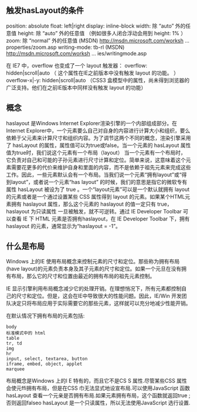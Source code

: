 ## 触发hasLayout的条件
position: absolute 
float: left|right 
display: inline-block 
width: 除 “auto” 外的任意值 
height: 除 “auto” 外的任意值 （例如很多人闭合浮动会用到 height: 1%  ） 
zoom: 除 “normal” 外的任意值 (MSDN) http://msdn.microsoft.com/worksh ... properties/zoom.asp 
writing-mode: tb-rl (MSDN) http://msdn.microsoft.com/worksh ... ies/writingmode.asp

在 IE7 中，overflow 也变成了一个 layout 触发器：
overflow: hidden|scroll|auto （ 这个属性在IE之前版本中没有触发 layout 的功能。 ）
overflow-x|-y: hidden|scroll|auto （CSS3 盒模型中的属性，尚未得到浏览器的广泛支持。他们在之前IE版本中同样没有触发 layout 的功能）  

## 概念
haslayout 是Windows Internet Explorer渲染引擎的一个内部组成部分。在Internet Explorer中，一个元素要么自己对自身的内容进行计算大小和组织，要么依赖于父元素来计算尺寸和组织内容。为了调节这两个不同的概念，渲染引擎采用了 hasLayout 的属性，属性值可以为true或false。当一个元素的 hasLayout 属性值为true时，我们说这个元素有一个布局（layout）
当一个元素有一个布局时，它负责对自己和可能的子孙元素进行尺寸计算和定位。简单来说，这意味着这个元素需要花更多的代价来维护自身和里面的内容，而不是依赖于祖先元素来完成这些工作。因此，一些元素默认会有一个布局。当我们说一个元素“拥有layout”或“得到layout”，或者说一个元素“has layout” 的时候，我们的意思是指它的微软专有属性 hasLayout 被设为了 true 。一个“layout元素”可以是一个默认就拥有 layout 的元素或者是一个通过设置某些 CSS 属性得到 layout 的元素。如果某个HTML元素拥有 haslayout 属性，那么这个元素的 haslayout 的值一定只有 true，haslayout 为只读属性 一旦被触发，就不可逆转。通过 IE Developer Toolbar 可以查看 IE 下 HTML 元素是否拥有haslayout，在 IE Developer Toolbar 下，拥有 haslayout 的元素，通常显示为“haslayout = -1”。  

## 什么是布局
Windows 上的IE 使用布局概念来控制元素的尺寸和定位。那些称为拥有布局(have layout)的元素负责本身及其子元素的尺寸和定位。如果一个元旦在没有拥有布局，那么它的尺寸和位置由最近的拥有布局的祖先元素控制。  

IE 显示引擎利用布局概念减少它的处理开销。在理想悄况下，所有元素都控制自己的尺寸和定位。但是，这会在IE中导致很大的性能问题。因此，IE/Win 开发团队决定只将布局应用于实际需要它的那些元素，这样就可以充分地减少性能开销。  

在默认情况下拥有布局的元素包括:  
```
body
标准模式中的 html
table
tr, td
img
hr
input, select, textarea, button
iframe, embed, object, applet
marquee
```
布局概念是Windows 上的I E 特有的，而且它不是CS S 属性.尽管某些CSS   属性会使元ffi拥有布局，但是在CSS 巾无法显式地设宣布局.可以使用JavaScript 函数hasLayout 查看一个元亲是否拥有布局.如果元素拥有布局，这个函数就返回true ; 否则返回falseo hasLayout 是一个只读属性，所以无法使用JavaScript 选行设置.  
